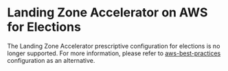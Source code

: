 # Landing Zone Accelerator on AWS for Elections 

The Landing Zone Accelerator prescriptive configuration for elections is no longer supported. For more information, please refer to [aws-best-practices](https://github.com/awslabs/landing-zone-accelerator-on-aws/tree/main/reference/sample-configurations/aws-best-practices) configuration as an alternative.